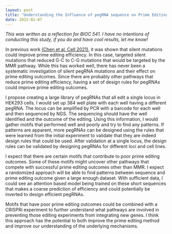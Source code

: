 ```yaml
---
layout: post
title: "Understanding the Influence of pegRNA sequence on Prime Editing outcomes"
date: 2022-02-07
---
```

*This was written as a reflection for BIOC 541. I have no intentions of conducting this study, if you do and have cool results, let me know!*

In previous work <a href="https://www.sciencedirect.com/science/article/pii/S0092867421010655?via%3Dihub">(Chen et al. Cell 2021)</a>, it was shown that silent mutations could improve prime editing efficiency. In this case, targeted silent mutations that reduced G-C to C-G mutations that would be targeted by the MMR pathway. While this has worked well, there has never been a systematic investigation of silent pegRNA mutations and their effect on prime editing outcomes. Since there are probably other pathways that reduce prime editing efficiency, having a set of design rules for pegRNAs could improve prime editing outcomes. 

I propose creating a large library of pegRNAs that all edit a single locus in HEK293 cells. I would set up 384 well plate with each well having a different pegRNA. The locus can be amplified by PCR with a barcode for each well and then sequenced by NGS. The sequencing should have the well identified and the outcome of the editing. Using this information, I would gather motifs that performed well and poorly and try to find any patterns. If patterns are apparent, more pegRNAs can be designed using the rules that were learned from the initial experiment to validate that they are indeed design rules that could be used. After validation at a single locus, the design rules can be validated by designing  pegRNAs for different loci and cell lines.

I expect that there are certain motifs that contribute to poor prime editing outcomes. Some of these motifs might uncover other pathways that compete with successful prime editing outcomes other than MMR. I expect a randomized approach will be able to find patterns between sequence and prime editing outcome given a large enough dataset. With sufficient data, I could see an attention based model being trained on these short sequences that makes a coarse prediction of efficiency and could potentially be inverted to design efficient pegRNAs. 

Motifs that have poor prime editing outcomes could be combined with a CRISPRi experiment to further understand what pathways are involved in preventing those editing experiments from integrating new genes. I think this approach has the potential to both improve the prime editing method and improve our understanding of the underlying mechanisms. 


